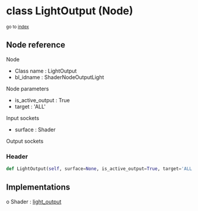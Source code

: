 # class LightOutput (Node)

<sub>go to [index](/docs/index.md)</sub>

## Node reference

Node
 - Class name : LightOutput
 - bl_idname : ShaderNodeOutputLight

Node parameters
 - is_active_output : True
 - target : 'ALL'

Input sockets
 - surface : Shader

Output sockets

### Header

``` python
def LightOutput(self, surface=None, is_active_output=True, target='ALL', node_label=None, node_color=None):
```

## Implementations

o Shader : [light_output](/docs/Shader_classes/Shader.md#light_output)

